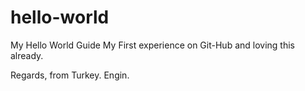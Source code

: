 # hello-world
My Hello World Guide
My First experience on Git-Hub and loving this already. 

Regards, from Turkey.
Engin.
